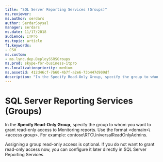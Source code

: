```yaml
---
title: "SQL Server Reporting Services (Groups)"
ms.reviewer: 
ms.author: serdars
author: SerdarSoysal
manager: serdars
ms.date: 11/17/2018
audience: ITPro
ms.topic: article
f1.keywords:
- CSH
ms.custom:
- ms.lync.dep.DeploySSRSGroups
ms.prod: skype-for-business-itpro
ms.localizationpriority: medium
ms.assetid: 412d46cf-7b60-4b7f-a2e6-73b447d909df
description: "In the Specify Read-Only Group, specify the group to whom you want to grant read-only access to Monitoring reports."
---
```


# SQL Server Reporting Services (Groups)

In the **Specify Read-Only Group**, specify the group to whom you want to grant read-only access to Monitoring reports. Use the format &lt;domain&gt;\\&lt;access group&gt;. For example: contoso\RTCUniversalReadOnlyAdmins.
  
Assigning a group read-only access is optional. If you do not want to grant read-only access now, you can configure it later directly in SQL Server Reporting Services.
  

